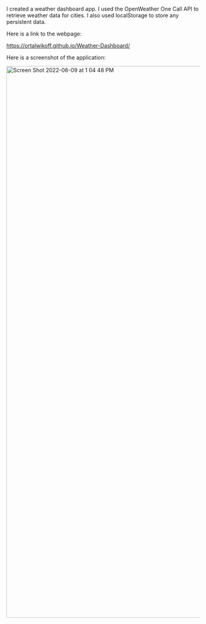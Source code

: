  I created a weather dashboard app. I used the OpenWeather One Call API to retrieve weather data for cities. I also used localStorage to store any persistent data.


 Here is a link to the webpage:
 
  https://ortalwikoff.github.io/Weather-Dashboard/


Here is a screenshot of the application:

<img width="1440" alt="Screen Shot 2022-06-09 at 1 04 48 PM" src="https://user-images.githubusercontent.com/100814403/172907135-2c27ccdf-5f8b-49ea-8473-aeb79e6874bc.png">
